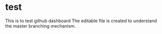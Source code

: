 # test
This is to test github dashboard
The editable file is created to understand the master branching mechanism.
